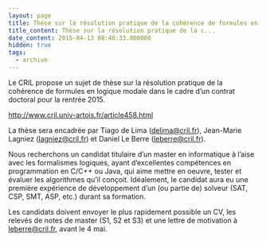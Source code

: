 ```yaml
---
layout: page
title: Thèse sur la résolution pratique de la cohérence de formules en logique modale
title_content: Thèse sur la résolution pratique de la c...
date_content: 2015-04-13 08:48:33.000000
hidden: true
tags:
  - archive
---
```

Le CRIL propose un sujet de thèse sur la résolution pratique de la cohérence
de formules en logique modale dans le cadre d’un contrat doctoral pour la
rentrée 2015.  
  
<http://www.cril.univ-artois.fr/article458.html>  
  
La thèse sera encadrée par Tiago de Lima
([delima@cril.fr](mailto:delima@cril.fr)), Jean-Marie Lagniez
([lagniez@cril.fr](mailto:lagniez@cril.fr)) et Daniel Le Berre
([leberre@cril.fr](mailto:leberre@cril.fr)).  
  
Nous recherchons un candidat titulaire d’un master en informatique à l’aise
avec les formalismes logiques, ayant d’excellentes compétences en
programmation en C/C++ ou Java, qui aime mettre en oeuvre, tester et évaluer
les algorithmes qu’il conçoit. Idéalement, le candidat aura eu une première
expérience de développement d’un (ou partie de) solveur (SAT, CSP, SMT, ASP,
etc.) durant sa formation.  
  
Les candidats doivent envoyer le plus rapidement possible un CV, les relevés
de notes de master (S1, S2 et S3) et une lettre de motivation à
[leberre@cril.fr](mailto:leberre@cril.fr), avant le 4 mai.

